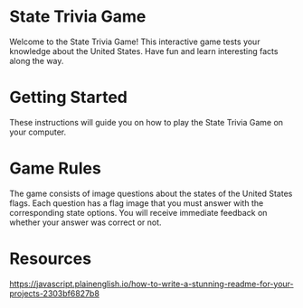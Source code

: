 # State Trivia Game

Welcome to the State Trivia Game! This interactive game tests your knowledge about the United States. Have fun and learn interesting facts along the way.

# Getting Started

These instructions will guide you on how to play the State Trivia Game on your computer.

# Game Rules

The game consists of image questions about the states of the United States flags.
Each question has a flag image that you must answer with the corresponding state options.
You will receive immediate feedback on whether your answer was correct or not.

# Resources

https://javascript.plainenglish.io/how-to-write-a-stunning-readme-for-your-projects-2303bf6827b8
